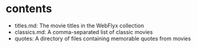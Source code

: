 # contents

- titles.md: The movie titles in the WebFlyx collection
- classics.md: A comma-separated list of classic movies 
- quotes: A directory of files containing memorable quotes from movies
